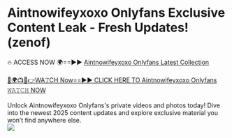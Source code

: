 # Aintnowifeyxoxo Onlyfans Exclusive Content Leak - Fresh Updates! (zenof)

🔥 ACCESS NOW 🌍==►► <a href="https://tinyurl.com/kvy9nzfs" rel="nofollow">Aintnowifeyxoxo Onlyfans Latest Collection</a>
<br><br>
[🔴🌍📺📱👉WA𝚃CH Now==►► CLICK HERE TO Aintnowifeyxoxo Onlyfans 𝚆𝙰𝚃𝙲𝙷 NOW](https://tinyurl.com/kvy9nzfs)
<br><br>
Unlock Aintnowifeyxoxo Onlyfans's private videos and photos today! Dive into the newest 2025 content updates and explore exclusive material you won’t find anywhere else.
<br>
<a href="https://tinyurl.com/kvy9nzfs" rel="nofollow" data-target="animated-image.originalLink"><img src="https://camo.githubusercontent.com/8a4f000d20f83aca3bf7ec5f350d767afa0574a8a352519fd8cfa583a6f93a33/68747470733a2f2f692e696d6775722e636f6d2f644a486b345a712e676966" data-canonical-src="https://i.imgur.com/dJHk4Zq.gif" style="max-width: 100%; display: inline-block;" data-target="animated-image.originalImage"></a>
<br>
